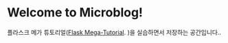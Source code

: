 # Welcome to Microblog!

플라스크 메가 튜토리얼([Flask Mega-Tutorial](https://blog.miguelgrinberg.com/post/the-flask-mega-tutorial-part-i-hello-world). )을 실습하면서 저장하는 공간입니다..


